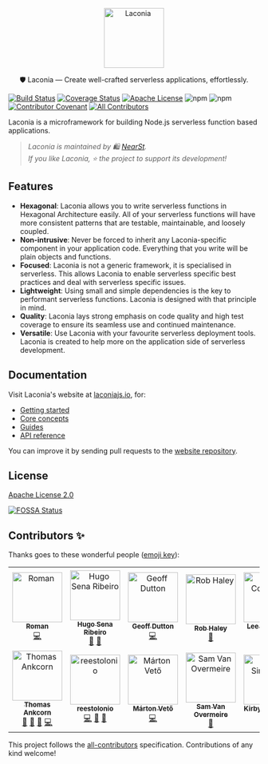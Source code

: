 <p align="center">
  <img alt="Laconia" src="docs/logo/2/png/2_vertical@0.5x.png" width="120">
</p>

<p align="center">
  🛡️ Laconia — Create well-crafted serverless applications, effortlessly.
</p>

[![Build Status](https://github.com/nearst/laconia/actions/workflows/test.yml/badge.svg)](https://circleci.com/gh/nearst/laconia/tree/master)
[![Coverage Status](https://coveralls.io/repos/github/nearst/laconia/badge.svg?branch=master)](https://coveralls.io/github/nearst/laconia?branch=master)
[![Apache License](https://img.shields.io/badge/license-Apache-blue.svg)](LICENSE)
![npm](https://img.shields.io/npm/v/@laconia/core.svg)
![npm](https://img.shields.io/npm/dm/@laconia/core.svg)
[![Contributor Covenant](https://img.shields.io/badge/Contributor%20Covenant-v1.4%20adopted-ff69b4.svg)](code-of-conduct.md)<!-- ALL-CONTRIBUTORS-BADGE:START - Do not remove or modify this section -->
[![All Contributors](https://img.shields.io/badge/all_contributors-14-orange.svg?style=shield)](#contributors-)<!-- ALL-CONTRIBUTORS-BADGE:END -->


Laconia is a microframework for building Node.js serverless function based
applications.

> _Laconia is maintained by 🛍️ [NearSt](https://www.near.st/?utm_source=laconia)._ \
> _If you like Laconia, ⭐ the project to support its development!_

## Features

- **Hexagonal**: Laconia allows you to write serverless functions in Hexagonal
  Architecture easily. All of your serverless functions will have more
  consistent patterns that are testable, maintainable, and loosely coupled.
- **Non-intrusive**: Never be forced to inherit any Laconia-specific component
  in your application code. Everything that you write will be plain objects and
  functions.
- **Focused**: Laconia is not a generic framework, it is specialised in
  serverless. This allows Laconia to enable serverless specific best practices
  and deal with serverless specific issues.
- **Lightweight**: Using small and simple dependencies is the key to performant
  serverless functions. Laconia is designed with that principle in mind.
- **Quality**: Laconia lays strong emphasis on code quality and high test
  coverage to ensure its seamless use and continued maintenance.
- **Versatile**: Use Laconia with your favourite serverless deployment tools.
  Laconia is created to help more on the application side of serverless
  development.

## Documentation

Visit Laconia's website at [laconiajs.io](https://laconiajs.io/), for:

- [Getting started](https://laconiajs.io/docs/introduction/getting-started)
- [Core concepts](https://laconiajs.io/docs/introduction/core-concepts)
- [Guides](https://laconiajs.io/docs/guides/injecting-dependencies)
- [API reference](https://laconiajs.io/docs/api/intro)

You can improve it by sending pull requests to the
[website repository](https://github.com/laconiajs/website).

## License

[Apache License 2.0](LICENSE)

[![FOSSA Status](https://app.fossa.io/api/projects/git%2Bgithub.com%2Flaconiajs%2Flaconia.svg?type=large)](https://app.fossa.io/projects/git%2Bgithub.com%2Flaconiajs%2Flaconia?ref=badge_large)

## Contributors ✨

Thanks goes to these wonderful people ([emoji key](https://allcontributors.org/docs/en/emoji-key)):

<!-- ALL-CONTRIBUTORS-LIST:START - Do not remove or modify this section -->
<!-- prettier-ignore-start -->
<!-- markdownlint-disable -->
<table>
  <tbody>
    <tr>
      <td align="center"><a href="https://www.ScaleLeap.com"><img src="https://avatars3.githubusercontent.com/u/491247?v=4?s=100" width="100px;" alt="Roman"/><br /><sub><b>Roman</b></sub></a><br /><a href="https://github.com/laconiajs/laconia/commits?author=moltar" title="Code">💻</a></td>
      <td align="center"><a href="https://github.com/hugosenari"><img src="https://avatars2.githubusercontent.com/u/863299?v=4?s=100" width="100px;" alt="Hugo Sena Ribeiro"/><br /><sub><b>Hugo Sena Ribeiro</b></sub></a><br /><a href="#design-hugosenari" title="Design">🎨</a> <a href="#maintenance-hugosenari" title="Maintenance">🚧</a></td>
      <td align="center"><a href="https://github.com/geoffdutton"><img src="https://avatars3.githubusercontent.com/u/1251360?v=4?s=100" width="100px;" alt="Geoff Dutton"/><br /><sub><b>Geoff Dutton</b></sub></a><br /><a href="https://github.com/laconiajs/laconia/commits?author=geoffdutton" title="Code">💻</a></td>
      <td align="center"><a href="https://github.com/Rob-H"><img src="https://avatars3.githubusercontent.com/u/1402228?v=4?s=100" width="100px;" alt="Rob Haley"/><br /><sub><b>Rob Haley</b></sub></a><br /><a href="#ideas-Rob-H" title="Ideas, Planning, & Feedback">🤔</a></td>
      <td align="center"><a href="https://www.fundingcircle.com/"><img src="https://avatars1.githubusercontent.com/u/348068?v=4?s=100" width="100px;" alt="Lee Coomber"/><br /><sub><b>Lee Coomber</b></sub></a><br /><a href="https://github.com/laconiajs/laconia/commits?author=ljcoomber" title="Code">💻</a></td>
      <td align="center"><a href="http://strehl.dev"><img src="https://avatars1.githubusercontent.com/u/2428581?v=4?s=100" width="100px;" alt="Bernd Strehl"/><br /><sub><b>Bernd Strehl</b></sub></a><br /><a href="https://github.com/laconiajs/laconia/commits?author=Strernd" title="Code">💻</a></td>
      <td align="center"><a href="https://github.com/sakthivel-tw"><img src="https://avatars2.githubusercontent.com/u/44604719?v=4?s=100" width="100px;" alt="Sakthivel Viswanathan"/><br /><sub><b>Sakthivel Viswanathan</b></sub></a><br /><a href="https://github.com/laconiajs/laconia/commits?author=sakthivel-tw" title="Code">💻</a></td>
    </tr>
    <tr>
      <td align="center"><a href="http://ankcorn.dev"><img src="https://avatars2.githubusercontent.com/u/7361428?v=4?s=100" width="100px;" alt="Thomas Ankcorn"/><br /><sub><b>Thomas Ankcorn</b></sub></a><br /><a href="#blog-Ankcorn" title="Blogposts">📝</a> <a href="https://github.com/laconiajs/laconia/commits?author=Ankcorn" title="Documentation">📖</a> <a href="#ideas-Ankcorn" title="Ideas, Planning, & Feedback">🤔</a> <a href="https://github.com/laconiajs/laconia/commits?author=Ankcorn" title="Code">💻</a></td>
      <td align="center"><a href="https://github.com/reestolonio"><img src="https://avatars2.githubusercontent.com/u/15612238?v=4?s=100" width="100px;" alt="reestolonio"/><br /><sub><b>reestolonio</b></sub></a><br /><a href="https://github.com/laconiajs/laconia/commits?author=reestolonio" title="Code">💻</a> <a href="https://github.com/laconiajs/laconia/issues?q=author%3Areestolonio" title="Bug reports">🐛</a> <a href="#ideas-reestolonio" title="Ideas, Planning, & Feedback">🤔</a></td>
      <td align="center"><a href="https://github.com/mpxr"><img src="https://avatars2.githubusercontent.com/u/6689695?v=4?s=100" width="100px;" alt="Márton Vető"/><br /><sub><b>Márton Vető</b></sub></a><br /><a href="https://github.com/laconiajs/laconia/commits?author=mpxr" title="Code">💻</a></td>
      <td align="center"><a href="https://github.com/VanOvermeire"><img src="https://avatars.githubusercontent.com/u/10529492?v=4?s=100" width="100px;" alt="Sam Van Overmeire"/><br /><sub><b>Sam Van Overmeire</b></sub></a><br /><a href="#ideas-VanOvermeire" title="Ideas, Planning, & Feedback">🤔</a></td>
      <td align="center"><a href="http://kirbyjs.com"><img src="https://avatars.githubusercontent.com/u/13893942?v=4?s=100" width="100px;" alt="Kirby Simmons"/><br /><sub><b>Kirby Simmons</b></sub></a><br /><a href="#ideas-kirbyjs" title="Ideas, Planning, & Feedback">🤔</a> <a href="https://github.com/laconiajs/laconia/commits?author=kirbyjs" title="Code">💻</a></td>
      <td align="center"><a href="https://github.com/joeleg"><img src="https://avatars.githubusercontent.com/u/97117351?v=4?s=100" width="100px;" alt="joeleg"/><br /><sub><b>joeleg</b></sub></a><br /><a href="https://github.com/laconiajs/laconia/commits?author=joeleg" title="Code">💻</a> <a href="https://github.com/laconiajs/laconia/issues?q=author%3Ajoeleg" title="Bug reports">🐛</a></td>
      <td align="center"><a href="https://thomas-jouannic.fr"><img src="https://avatars.githubusercontent.com/u/1125661?v=4?s=100" width="100px;" alt="thomas"/><br /><sub><b>thomas</b></sub></a><br /><a href="https://github.com/laconiajs/laconia/commits?author=eilgin" title="Documentation">📖</a></td>
    </tr>
  </tbody>
</table>

<!-- markdownlint-restore -->
<!-- prettier-ignore-end -->

<!-- ALL-CONTRIBUTORS-LIST:END -->

This project follows the [all-contributors](https://github.com/all-contributors/all-contributors) specification. Contributions of any kind welcome!
